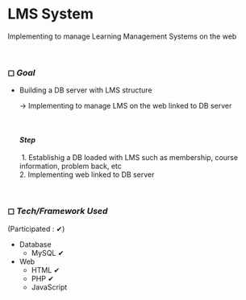 # LMS System

Implementing to manage Learning Management Systems on the web

<br>

### ◻ *Goal*

- Building a DB server with LMS structure

  → Implementing to manage LMS on the web linked to DB server

  <br>
  
  #### *Step*
  
  ​	1. Establishig a DB loaded with LMS such as membership, course information, problem back, etc  
   	2. Implementing web linked to DB server

<br>

### ◻ *Tech/Framework Used*

(Participated : ✔)

- Database
  - MySQL ✔
- Web
  - HTML ✔
  - PHP ✔
  - JavaScript

